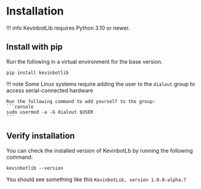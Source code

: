 # Installation

!!! info
    KevinbotLib requires Python 3.10 or newer.

## Install with pip

Run the following in a virtual environment for the base version.

```console
pip install kevinbotlib
```

!!! note
    Some Linux systems require adding the user to the `dialout` group to access serial-connected hardware

    Run the following command to add yourself to the group:
    ```console
    sudo usermod -a -G dialout $USER
    ```

## Verify installation

You can check the installed version of KevinbotLb by running the following command:

```console
kevinbotlib --version
```

You should see something like this `KevinbotLib, version 1.0.0-alpha.7`
